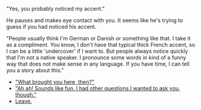 "Yes, you probably noticed my accent."

He pauses and makes eye contact with you. It seems like he's trying to guess if you had noticed his accent.

"People usually think I'm German or Danish or something like that. I take it as a compliment. You know, I don't have that typical thick French accent, so I can be a little 'undercover' if I want to. But people always notice quickly that I'm not a native speaker. I pronounce some words in kind of a funny way that does not make sense in any language. If you have time, I can tell you a story about this."

- ["What brought you here, then?"](us.md)
- ["Ah ah! Sounds like fun. I had other questions I wanted to ask you, though."](questions)
- [Leave.](leave)
